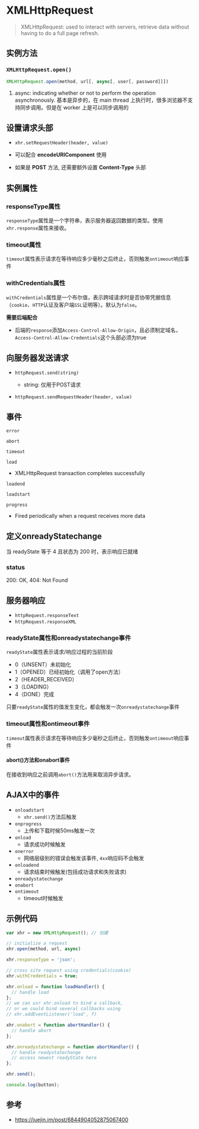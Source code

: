 # XMLHttpRequest

> XMLHttpRequest: used to interact with servers, retrieve data without having to do a full page refresh.

## 实例方法

### `XMLHttpRequest.open()`

```javascript
XMLHttpRequest.open(method, url[, async[, user[, password]]])
```

1. async: indicating whether or not to perform the operation asynchronously. 基本是异步的，在 main thread 上执行时，很多浏览器不支持同步调用。但是在 worker 上是可以同步调用的

## 设置请求头部

- `xhr.setRequestHeader(header, value)`

- 可以配合 **encodeURIComponent** 使用
- 如果是 **POST** 方法, 还需要额外设置 **Content-Type** 头部

## 实例属性

### responseType属性

`responseType`属性是一个字符串，表示服务器返回数据的类型。使用`xhr.response`属性来接收。

### timeout属性

`timeout`属性表示请求在等待响应多少毫秒之后终止，否则触发`ontimeout`响应事件

### withCredentials属性

`withCredentials`属性是一个布尔值，表示跨域请求时是否协带凭据信息（`cookie`、`HTTP`认证及客户端`SSL`证明等）。默认为`false`。

**需要后端配合**

- 后端的`response`添加`Access-Control-Allow-Origin`，且必须制定域名，`Access-Control-Allow-Credentials`这个头部必须为true

## 向服务器发送请求

- `httpRequest.send(string)`
  - string: 仅用于POST请求

- `httpRequest.sendRequestHeader(header, value)`

## 事件

`error`

`abort`

`timeout`

`load`

- XMLHttpRequest transaction completes successfully

`loadend`

`loadstart`

`progress`

- Fired periodically when a request receives more data

## 定义onreadyStatechange

当 readyState 等于 4 且状态为 200 时，表示响应已就绪

### status

200: OK, 404: Not Found

## 服务器响应

- `httpRequest.responseText`
- `httpRequest.responseXML`

### readyState属性和onreadystatechange事件

`readyState`属性表示请求/响应过程的当前阶段

- 0（UNSENT）未初始化
- 1（OPENED）已经初始化（调用了open方法）
- 2（HEADER_RECEIVED）
- 3（LOADING）
- 4（DONE）完成

只要`readyState`属性的值发生变化，都会触发一次`onreadystatechange`事件

### timeout属性和ontimeout事件

`timeout`属性表示请求在等待响应多少毫秒之后终止，否则触发`ontimeout`响应事件

#### abort()方法和onabort事件

在接收到响应之前调用`abort()`方法用来取消异步请求。

## AJAX中的事件

- `onloadstart`
  - `xhr.send()`方法后触发
- `onprogress`
  - 上传和下载时候50ms触发一次
- `onload`
  - 请求成功时候触发
- `onerror`
  - 网络层级别的错误会触发该事件, `4xx`响应码不会触发
- `onloadend`
  - 请求结束时候触发(包括成功请求和失败请求)
- `onreadystatechange`
- `onabort`
- `ontimeout`
  - timeout时候触发

## 示例代码

```javascript
var xhr = new XMLHttpRequest(); // 创建

// initialize a request
xhr.open(method, url, async)

xhr.responseType = 'json';

// cross site request using credentials(cookie)
xhr.withCredentials = true;

xhr.onload = function loadHandler() {
  // handle load
};
// we can usr xhr.onload to bind a callback,
// or we could bind several callbacks using
// xhr.addEventListener('load', f)

xhr.onabort = function abortHandler() {
  // handle abort
};

xhr.onreadystatechange = function abortHandler() {
  // handle readystatechange
  // access newest readyState here
};

xhr.send();

console.log(button);
```

## 参考

- https://juejin.im/post/6844904052875067400